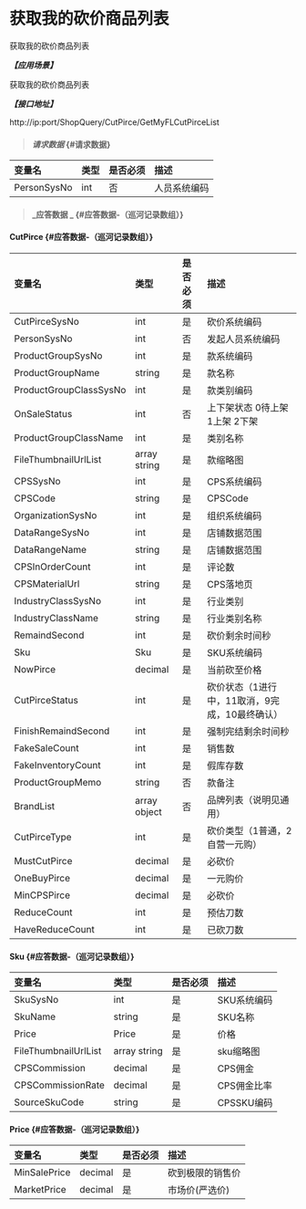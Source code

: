 # 获取我的砍价商品列表

获取我的砍价商品列表

_**【应用场景】**_

获取我的砍价商品列表

_**【接口地址】**_

http://ip:port/ShopQuery/CutPirce/GetMyFLCutPirceList

> #### _请求数据_ {#请求数据}

| 变量名 | 类型 | 是否必须 | 描述 |
| :--- | :--- | :--- | :--- |
| PersonSysNo| int | 否 | 人员系统编码 |



> #### _应答数据 _ {#应答数据-（巡河记录数组）}

#### CutPirce {#应答数据-（巡河记录数组）}

| 变量名 | 类型 | 是否必须 | 描述 |
| :--- | :--- | :--- | :--- |
| CutPirceSysNo| int | 是 | 砍价系统编码 |
| PersonSysNo| int | 否 | 发起人员系统编码 |
| ProductGroupSysNo| int | 是 | 款系统编码 |
| ProductGroupName| string | 是 | 款名称 |
| ProductGroupClassSysNo| int | 是 | 款类别编码 |
| OnSaleStatus| int | 否 | 上下架状态 0待上架 1上架 2下架|
| ProductGroupClassName| int | 是 | 类别名称 |
| FileThumbnailUrlList| array string | 是 | 款缩略图 |
| CPSSysNo|int| 是 | CPS系统编码|
| CPSCode|string| 是 | CPSCode|
| OrganizationSysNo|int| 是 |组织系统编码|
| DataRangeSysNo|int| 是 |店铺数据范围|
| DataRangeName|string| 是 |店铺数据范围|
| CPSInOrderCount|int| 是 |评论数|
| CPSMaterialUrl|string| 是 |CPS落地页|
| IndustryClassSysNo|int| 是 |行业类别|
| IndustryClassName|string| 是 |行业类别名称|
| RemaindSecond| int| 是 | 砍价剩余时间秒|
| Sku | Sku  | 是 | SKU系统编码 |
| NowPirce| decimal | 是 | 当前砍至价格|
| CutPirceStatus| int | 是 | 砍价状态（1进行中，11取消，9完成，10最终确认） |
| FinishRemaindSecond| int| 是 | 强制完结剩余时间秒|
| FakeSaleCount|int| 是 |销售数|
| FakeInventoryCount|int| 是 |假库存数|
| ProductGroupMemo | string | 否 | 款备注 |
| BrandList | array object | 否 | 品牌列表（说明见通用） |
| CutPirceType|int| 是 |砍价类型（1普通，2自营一元购）|
| MustCutPirce| decimal| 是 | 必砍价 |
| OneBuyPirce| decimal| 是 | 一元购价 |
| MinCPSPirce| decimal| 是 | 必砍价 |
| ReduceCount|int| 是 |预估刀数|
| HaveReduceCount|int| 是 |已砍刀数|




#### Sku {#应答数据-（巡河记录数组）}

| 变量名 | 类型 | 是否必须 | 描述 |
| :--- | :--- | :--- | :--- |
| SkuSysNo| int | 是 | SKU系统编码 |
| SkuName| string | 是 | SKU名称 |
| Price|Price| 是 | 价格|
| FileThumbnailUrlList| array string | 是 | sku缩略图 |
| CPSCommission|decimal| 是 | CPS佣金|
| CPSCommissionRate|decimal| 是 | CPS佣金比率|
| SourceSkuCode| string | 是 | CPSSKU编码 |




#### Price {#应答数据-（巡河记录数组）}

| 变量名 | 类型 | 是否必须 | 描述 |
| :--- | :--- | :--- | :--- |
| MinSalePrice| decimal| 是 | 砍到极限的销售价|
| MarketPrice| decimal| 是 | 市场价(严选价)|